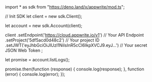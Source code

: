 import * as sdk from "https://deno.land/x/appwrite/mod.ts";

// Init SDK
let client = new sdk.Client();

let account = new sdk.Account(client);

client
    .setEndpoint('https://cloud.appwrite.io/v1') // Your API Endpoint
    .setProject('5df5acd0d48c2') // Your project ID
    .setJWT('eyJhbGciOiJIUzI1NiIsInR5cCI6IkpXVCJ9.eyJ...') // Your secret JSON Web Token
;


let promise = account.listLogs();

promise.then(function (response) {
    console.log(response);
}, function (error) {
    console.log(error);
});